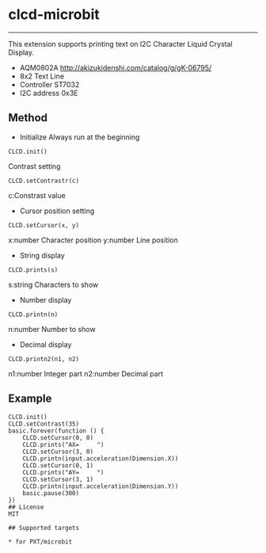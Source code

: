 # clcd-microbit
---
This extension supports printing text on I2C Character Liquid Crystal Display. 
* AQM0802A  http://akizukidenshi.com/catalog/g/gK-06795/
* 8x2 Text Line 
* Controller ST7032 
* I2C address 0x3E

## Method
* Initialize
Always run at the beginning
```
CLCD.init()
```
Contrast setting
```
CLCD.setContrastr(c)
```
 c:Constrast value
* Cursor position setting
```
CLCD.setCursor(x, y)
```
 x:number Character position
 y:number Line position
* String display
```
CLCD.prints(s)
```
 s:string Characters to show
* Number display
```
CLCD.printn(n)
```
 n:number Number to show
* Decimal display
```
CLCD.printn2(n1, n2)
```
 n1:number Integer part
 n2:number Decimal part

## Example
```
CLCD.init()
CLCD.setContrast(35)
basic.forever(function () {
    CLCD.setCursor(0, 0)
    CLCD.prints("AX=     ")
    CLCD.setCursor(3, 0)
    CLCD.printn(input.acceleration(Dimension.X))
    CLCD.setCursor(0, 1)
    CLCD.prints("AY=     ")
    CLCD.setCursor(3, 1)
    CLCD.printn(input.acceleration(Dimension.Y))
    basic.pause(300)
})
## License
MIT

## Supported targets

* for PXT/microbit
